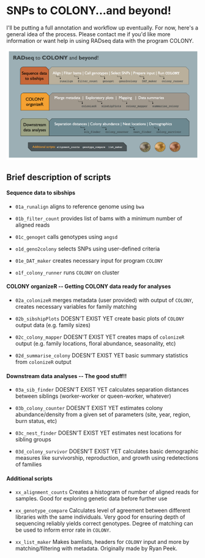 # SNPs to COLONY...and beyond!

I'll be putting a full annotation and workflow up eventually. For now, here's a general idea of the process. Please contact me if you'd like more information or want help in using RADseq data with the program COLONY. 

![](https://github.com/John-Mola/SNPs_to_COLONY/blob/master/WorkFlow.png?raw=true)

## Brief description of scripts

#### Sequence data to sibships

* `01a_runalign` aligns to reference genome using `bwa`

* `01b_filter_count` provides list of bams with a minimum number of aligned reads

* `01c_genoget` calls genotypes using `angsd`

* `o1d_geno2colony` selects SNPs using user-defined criteria

* `01e_DAT_maker` creates necessary input for program `COLONY`

* `o1f_colony_runner` runs `COLONY` on cluster

#### COLONY organizeR -- Getting COLONY data ready for analyses

* `02a_colonizeR` merges metadata (user provided) with output of `COLONY`, creates necessary variables for family matching

* `02b_sibshipPlots` DOESN'T EXIST YET create basic plots of `COLONY` output data (e.g. family sizes)

* `02c_colony_mapper` DOESN'T EXIST YET creates maps of `colonizeR` output (e.g. family locations, floral abundance, seasonality, etc)

* `02d_summarise_colony` DOESN'T EXIST YET basic summary statistics from `colonizeR` output

#### Downstream data analyses -- The good stuff!!

* `03a_sib_finder` DOESN'T EXIST YET calculates separation distances between siblings (worker-worker or queen-worker, whatever)

* `03b_colony_counter` DOESN'T EXIST YET estimates colony abundance/density from a given set of parameters (site, year, region, burn status, etc)

* `03c_nest_finder` DOESN'T EXIST YET estimates nest locations for sibling groups 

* `03d_colony_survivor` DOESN'T EXIST YET calculates basic demographic measures like survivorship, reproduction, and growth using redetections of families

#### Additional scripts 

* `xx_alignment_counts` Creates a histogram of number of aligned reads for samples. Good for exploring genetic data before further use

* `xx_genotype_compare` Calculates level of agreement between different libraries with the same individuals. Very good for ensuring depth of sequencing reliably yields correct genotypes. Degree of matching can be used to inform error rate in `COLONY`. 

* `xx_list_maker` Makes bamlists, headers for `COLONY` input and more by matching/filtering with metadata. Originally made by Ryan Peek. 